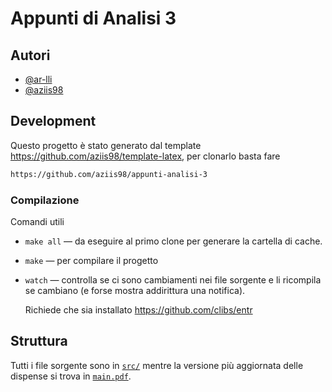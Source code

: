 
# Appunti di Analisi 3

## Autori

- [@ar-lli](https://github.com/ar-lli)
- [@aziis98](https://github.com/aziis98)

## Development

Questo progetto è stato generato dal template <https://github.com/aziis98/template-latex>, per clonarlo basta fare

```bash
https://github.com/aziis98/appunti-analisi-3
```

### Compilazione

Comandi utili

- `make all` &mdash; da eseguire al primo clone per generare la cartella di cache.

- `make` &mdash; per compilare il progetto

- `watch` &mdash; controlla se ci sono cambiamenti nei file sorgente e li ricompila se cambiano (e forse mostra addirittura una notifica).

	Richiede che sia installato <https://github.com/clibs/entr>

## Struttura

Tutti i file sorgente sono in [`src/`](./src) mentre la versione più aggiornata delle dispense si trova in [`main.pdf`](./main.pdf).
